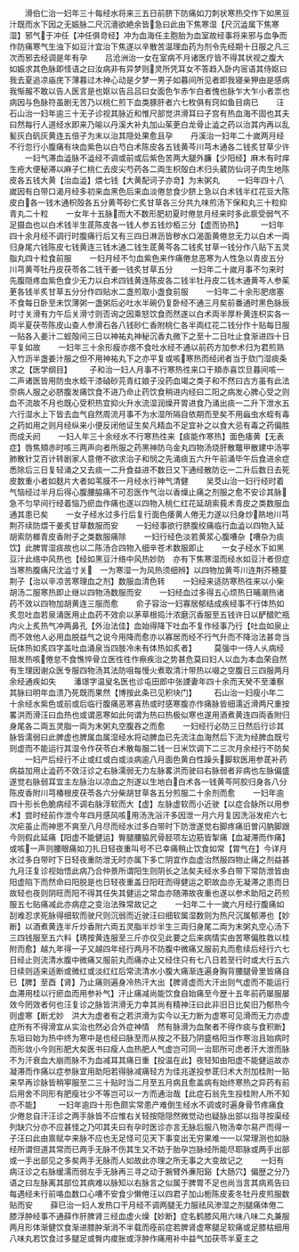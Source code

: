 <!-- { "loadSidebar": true } -->
　　滑伯仁治一妇年三十每经水将来三五日前脐下防痛如刀刺状寒热交作下如黑豆汁既而水下因之无娠脉二尺沉濇欲絶余皆急曰此由下焦寒湿【尺沉澁属下焦寒湿】邪气于冲任【冲任俱竒经】冲为血海任主胞胎为血室故经事将来邪与血争而作防痛寒气生浊下如豆汁宜治下焦遂以辛散苦温理血药为剂令先经期十日服之凡三次而邪去经调是年有孕
　　吕沧洲治一女在室病不月诸医疗皆不得其状视之腹大如娠求其色脉即怪语之曰汝病非有异梦则灵所凭耳女不答趋入卧内宻语其侍妪曰我去夏追凉庙庑下薄暮过木神心动是夕梦一男子如暮间所见者即我寝亲狎由是感病我惭赧不敢以告人医言是也妪以告吕吕曰女面色乍赤乍白者愧也脉乍大乍小者祟也病因与色脉符虽剧无苦乃以桃仁煎下血类豚肝者六七枚俱有窍如鱼目病已
　　汪石山治一妇年逾三十无子诊视其脉近和惟尺部觉洪滑耳曰子宫有热血海不固也其夫曰然每行人道经水即来乃喻以丹溪大补丸加山茱茰白龙骨止澁之药以治其内再以乱髪灰白矾灰黄连五倍子为末以治其隠处果愈且孕
　　丹溪治一妇年二十嵗两月经不行忽行小腹痛有块血紫色以白芍白术陈皮各五钱黄芩川芎木通各二钱炙甘草少许
　　一妇气滞血澁脉不澁经不调或前或后紫色苦两大腿外臁【少阳经】麻木有时痒生疮大便秘滞以麻子仁桃仁去皮尖芍药各二両生枳殻白术归头葳防仙诃子肉生地陈皮各五钱大黄【治血澁】煨七钱【大黄配诃子亦竒】为末粥丸
　　一妇年四十八嵗因有白带口渴月经多初来血黑色后来血淡倦怠食少脐上急以白术钱半红花豆大陈皮白各一钱木通枳殻各五分黄芩砂仁炙甘草各三分共九味煎汤下保和丸三十粒抑青丸二十粒
　　一女年十五脉而大不数形肥初夏时倦怠月经来时多此禀受弱气不足摄血也以白术钱半生茋陈皮各一钱人参五钱炒栢三分【虚而协热】
　　一妇年四十余月经不调行时腹痛行后又有三四日淋沥皆秽水口渴面黄倦怠无力以白术一両归身尾六钱陈皮七钱黄连三钱木通二钱生茋黄芩各二钱炙甘草一钱分作八贴下五灵脂丸四十粒食前服
　　一妇月经不匀血紫色来作痛倦怠恶寒为人性急以青皮五分川芎黄芩牡丹皮茯苓各二钱干姜一钱炙甘草五分
　　一妇年二十嵗月事不匀来时先腹隠疼血紫色食少无力以白术四钱黄连陈皮各二钱半牡丹皮二钱木通黄芩人参茱茰各钱半炙甘草五分分作四贴水二盏煎取小盏食前服
　　一妇年二十余形肥痞塞不食每日卧至未饮薄粥一盏粥后必吐水半碗仍复卧经不通三月矣前番通时黑色脉辰时寸关滑有力午后关滑寸则否询之因乘怒饮食而然遂以白术両半厚朴黄连枳实各一両半夏茯苓陈皮山查人参滑石各八钱砂仁香附桃仁各半両红花二钱分作十贴每日服一贴各入姜汁二蚬殻间三日以神祐丸神秘沉香丸微下之至十二日吐止食渐进四十日平复如故
　　一妇年三十余形瘦亦痞不食吐水经不通以前药方加参术归为君煎熟入竹沥半盏姜汁服之但不用神祐丸下之亦平复或咳寒热而经闭者当于欬门湿痰条求之【医学纲目】
　　子和治一妇人月事不行寒热徃来口干頬赤喜饮旦暮间咳一二声诸医皆用防虫水蛭干漆硵砂芫青红娘子没药血竭之类子和不然曰古方虽有此法奈病人服之必脐腹发痛饮食不进乃命止药饮食稍进内经曰二阳之病发心脾心受之则血不流故不月也既心受积热宜抑火升水流湿润燥开胃进食乃涌出痰一二升下泄水五六行湿水上下皆去血气自然周流月事不为水湿所隔自依期而至矣不用蝱虫水蛭有毒之药如用之则月经纵来小便反闭他证生矣凡精血不足宜补之以食大忌有毒之药偏胜而成夭阏
　　一妇人年三十余经水不行寒热徃来【痰能作寒热】面色痿黄【无表症】唇焦頬赤时咳三两声向者所服之药黑神防乌金丸四物汤烧肝散鼈甲散建中汤寕肺散针艾百计转剧家人意倦不欲求治子和悯之先涌痰五六升午前涌毕午后食进余症悉除后三日复轻涌之又去痰一二升食益进不数日又下通经散防讫一二升后数日去死皮数重小者如麸片大者如苇膜不一月经水行神气清健
　　吴茭山治一妇行经时着气恼经过半月后得心腹腰脇痛不可忍医作气治以香燥止痛之剂服之愈不安诊其脉急不匀早间行经着恼乃瘀血作痛也遂以四物入桃仁红花延胡索莪术青皮之类数服血通其患已矣
　　一女子经水过多行后复行面色痿黄人倦无力遂以归身炒熟地川芎荆芥续防煨干姜炙甘草数服而安
　　一妇经事欲行脐腹绞痛临行血澁以四物入延胡索防榔青皮香附子之类数服痛除
　　一妇行经色淡若黄浆心腹嘈杂【嘈杂为痰饮】此脾胃湿痰故也以二陈汤合四物入细辛苍术数服即止
　　一女子经水下如黑豆汁此络中风热也【经如黑豆汁络中风热妙防　亦有下焦寒湿而经水如豆汁者但症当寒热腹痛尺沈澁寸关　一为寒湿一为风热须细辨】以四物加黄芩川连荆芥穂蔓荆子【治以辛凉苦寒理血之剂】数服血清色转
　　一妇经来适防寒热徃来以小柴胡汤二服寒热即止继以四物汤数服而安
　　一妇经血过多得五心烦热日晡潮热诸药不效以四物加胡黄连三服而愈
　　俞子容治一妇寡居郁结成疾经事不行体热如炙忽吐血若泉涌医用止血药不效俞以茅草根捣汁浓磨沉香服至五钱许日以酽醋贮瓶内火上炙热气冲两鼻孔【外治法佳】血始得降下吐血不复作经事乃行【吐血如泉止而不效他人必用血脱益气之说今用降而愈亦以寡居而经不行气升而不降治法甚竒当玩体热如炙四字盖吐血涌泉当四肢冷未有体热如炙者】
　　莫强中一侍人乆病经阻发热咳倦怠不食憔悴骨立医徃徃作瘵疾治之势甚危莫曰妇人以血为本血荣自然有生理因谢众医专服四物汤其法防咀每慢火煮取清汁带热以啜之空腹日三四服两月余经通疾如失
　　潘璟字温叟名医也诊屯田郎中张諲妻年四十余而天癸不至潘察其脉曰明年血溃乃死既而果然【博按此条已见积块门】
　　石山治一妇瘦小年二十余经水紫色或前或后临行腹痛恶寒喜热或时感寒腹亦作痛脉皆细濡近滑两尺重按畧洪而滑汪曰血热也或谓恶寒如此何谓为热曰热极似寒也遂用酒煮黄连四両香附归身尾各二両五灵脂一両为末粥丸空腹吞之而愈
　　一妇经行必防三日然后行诊其脉皆濡弱曰此脾虚也脾属血属湿经水将动脾血已先流注血海然后下流为经脾血既亏则虚而不能运行其湿令作茯苓白术散每服二钱一日米饮调下二三次月余经行不防矣
　　一妇产后经行不止或红或白或淡病逾八月面色黄白性躁头脚软医用参茋补药病益加用止澁药不效汪诊之右脉濡弱无力左脉畧洪而驶曰右脉弱者非病也左脉偏盛遂觉右脉弱耳宜主左脉治以凉血之剂遂以生地白白术各一钱黄芩阿胶归身各八分陈皮香附川芎椿根皮茯苓各六分柴胡甘草各五分煎服二十余剂而愈
　　一妇年逾四十形长色脆病经不调右脉浮软而大【虚】左脉虚软而小近驶【以症合脉所以用参术】尝时经前作泄今年四月感风咳用汤洗浴汗多因泄一月六月复因洗浴发疟六七次疟虽止而神思不爽至八月尽而经水过多白带时下防泄遂觉右脚疼痛旧曽闪肭脚跟今则假此延痛【阳虚不能健运】臀腿腰脇凥骨胫项左边筋皆掣痛【血凝滞而作痛】或咳一声则腰眼痛如刀扎日轻夜重叫号不已幸痛稍止饮食如常【胃气在】今详月水过多白带时下日轻夜重防泄无时亦属下多亡阴宜作血虚治然服四物止痛之剂益甚九月汪复诊视始悟此病乃合仲景所谓阳生则阴长之法矣夫经水多白带下常防泄皆由阳虚陷下而然命曰阳脱是也日轻夜重盖日阳旺而得健运之职故血亦无凝滞之患而日故轻也夜则阴旺而阳不得其任失其健运之常血亦随滞故夜重也遂以参术助阳之药煎服五七贴痛减此亦病症之变治法殊常故记之
　　一妇年二十一嵗六月经行腹痛如刮难忍求死脉得细软而驶尺则沉弱而近驶汪曰细软属湿数则为热尺沉属郁滞也【妙断】以酒煮黄连半斤炒香附六両五灵脂半炒半生三両归身尾二両为末粥丸空心汤下三四钱服至五六料【琇按黄连服至三斤亦仅见此要之后来病情实由苦寒偏胜救以桂附而愈】越九年得一子又越四年经行两月不防腹中微痛又服前丸而愈续后经行六七日经止则流清水腹中微痛又服前丸而痛亦止又经住只有七八日若至行时或大行五六日续则适来适断或微红或淡红红后常流清水小腹大痛渐连遍身胸背腰腿骨里皆痛自已【脾】至酉【肾】乃止痛则遍身冷热汗大出【脾肾虚而大汗出则气虚而不能运行血滞用桂以行瘀血而用参补气】汗止痛减尚能饮食自始痛至今歴十五年前药屡服屡效今罔效者何也汪复诊之脉皆洪滑无力幸其尚有精神汪曰此非旧日比矣旧乃郁热今则虚寒【断尤妙　洪大为虚者有之若洪滑为实今以无力断为虚寒可见滑而无力亦虚症所有不得滑宜从实治也然必合外症神情　然有脉滑为血聚者不得作痰与食积断】东垣曰始为热中终为寒中是也经曰脉至而从按之不鼓乃阴盛格阳当作寒治且始病时而形敛小今则形肥大矣医书曰瘦人血热肥人气虚岂可同一治耶所可虑者汗大泄而脉不为汗衰血大崩而脉不为血减耳其痛日重【投温在此】夜轻知由阳虚不能健运故亦凝滞而作痛以症参脉宜用助阳若得脉减痛轻方为佳兆遂投参茋归术大剂加桂附一贴来早再诊脉皆稍寕服至二三十贴时当二月至五月病且愈盖病有始终寒热之异药有前后用舍不同形有肥瘦壮少不等岂可以一方而通治哉【此症石翁先生投桂附人所不知亦不能】
　　一妇年逾四十形色颇实常患产难倒生经水不调或时遍身骨节疼痛食少倦怠自汗汪诊之两手脉皆不应惟右关轻按隠隠然微觉动也疑脉出部以指寻按渠经列缺穴分亦不应甚怪之乃叩其夫曰有孕时医诊亦言无脉后服八物汤幸尔易产而得一子汪曰此由禀赋夲来脉不应也无足怪可见天下事变出无穷果难一一以常理测也如脉经所谓但道其常而已两手无脉不伤其生又不妨于胎孕岂脉经所能尽耶脉或两手出部或一手出部见之多矣两手无脉而人如故此亦理之所无事之大变故记之
　　一妇有病汪诊之右脉缓濡而弱左手无脉再三寻之动于腕臂外亷阳谿【大肠穴】偏歴之分乃语之曰左脉离其部位其病难以脉知以右脉言之似属于脾胃不足也尚当言其病焉告曰每遇经未行前咯血数口心嘈不安食少懒倦汪以四君子加山栀陈皮麦冬牡丹皮煎服数贴而安
　　薛巳治一妇人发热口干月经不调两腿无力服祛风渗湿之剂腿痛体倦二膝浮肿经事不通薛作肝脾肾三经血虚火燥【妙断】症名鹤膝风用六味八味二丸兼服两月形体渐健饮食渐进膝肿渐消不半载而痊前症若脾肾虚寒腿足软痛或足膝枯细用八味丸若饮食过多腿足或臀内痠胀或浮肿作痛用补中益气加茯苓半夏主之
